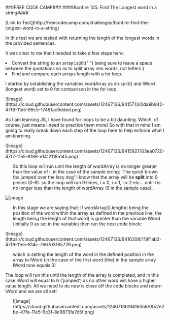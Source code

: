 ###FREE CODE CAMP###
####Bonfire 105: Find The Longest word in a string####
<p>
[Link to Test](http://freecodecamp.com/challenges/bonfire-find-the-longest-word-in-a-string)
<p>
In this test we are tasked with returning the length of the longest words in the provided sentences.
<p>
It was clear to me that I needed to take a few steps here:
<li>Convert the string to an array(.split(" ") being sure to leave a space between the quotations so as to split array into words, not letters.)</li>
<li>Find and compare each arrays length with a for loop.</li>
<p>
I started by establishing the variables wordArray as str.split() and lWord (longest word) set to 0 for comparison in the for loop.<p>![image](https://cloud.githubusercontent.com/assets/12467136/9415713/0da9b942-47f6-11e5-89c5-17491ac9dded.png)
<p>
As I am learning JS, I have found for loops to be a bit daunting.  Which, of course, just means I need to practice them more! So with that in mind I am going to really break down each step of the loop here to help enforce what I am learning.
<p>
![image](https://cloud.githubusercontent.com/assets/12467136/9415927/63ea0720-47f7-11e5-8f89-e1412118a145.png)
<p>
<ol>So this loop will run until the length of wordArray is no longer greater than the value of i.  in the case of the sample string: 'The quick brown fox jumped over the lazy dog' I know that the array will be <strong>split</strong> into 9 pieces (0-8). so the loop will run 9 times, i = 0, i = 1, i = 2 etc... until i is no longer less than the length of wordArray (9 in the sample case).</ol>
<p>

![image](https://cloud.githubusercontent.com/assets/12467136/9416023/0e9c98b8-47f8-11e5-825e-77887fc4eeb5.png)
<p>
<ol>In this stage we are saying that: if wordArray[i].length(i being the position of the word within the array as defined in the previous line, the length being the length of that word) is greater than the variable lWord (initially 0 as set in the variable) then run the next code block:</ol>
![image](https://cloud.githubusercontent.com/assets/12467136/9416208/119f1ab2-47f9-11e5-814c-7667d3165729.png)
<p>
<ol>which is setting the length of the word in the defined position in the array to lWord (in the case of the first word {the} in the sample array lWord now equals 3)</ol>
<p>
The loop will run this until the length of the array is completed, and in this case lWord will equal to 6 ('jumped') as no other word will have a higher value length. 
All we need to do now is close off the code blocks and return lWord and we are all set!
<ol>![image](https://cloud.githubusercontent.com/assets/12467136/9416358/0fb2e2be-47fa-11e5-9e3f-8e9873fa7d5f.png)
